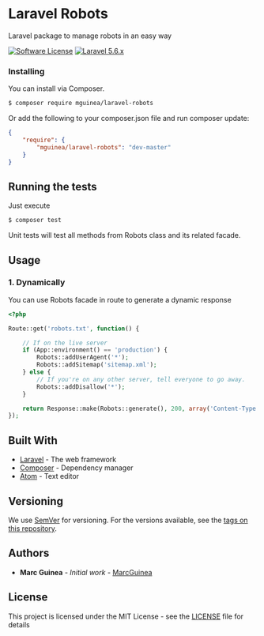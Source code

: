 # Laravel Robots

Laravel package to manage robots in an easy way

[![Software License](https://img.shields.io/badge/license-MIT-brightgreen.svg?style=flat-square)](LICENSE.md)
[![Laravel 5.6.x](https://img.shields.io/badge/Laravel-5.x-orange.svg)](http://laravel.com)

### Installing

You can install via Composer.

```bash
$ composer require mguinea/laravel-robots
```

Or add the following to your composer.json file and run composer update:

```json
{
    "require": {
        "mguinea/laravel-robots": "dev-master"
    }
}
```

## Running the tests

Just execute

```bash
$ composer test
```

Unit tests will test all methods from Robots class and its related facade.

## Usage

### 1. Dynamically

You can use Robots facade in route to generate a dynamic response

```php
<?php

Route::get('robots.txt', function() {

    // If on the live server
    if (App::environment() == 'production') {
        Robots::addUserAgent('*');
        Robots::addSitemap('sitemap.xml');
    } else {
        // If you're on any other server, tell everyone to go away.
        Robots::addDisallow('*');
    }

    return Response::make(Robots::generate(), 200, array('Content-Type' => 'text/plain'));
});
```

## Built With

* [Laravel](https://laravel.com/) - The web framework
* [Composer](https://getcomposer.org/) - Dependency manager
* [Atom](https://atom.io/) - Text editor

## Versioning

We use [SemVer](http://semver.org/) for versioning. For the versions available, see the [tags on this repository](https://github.com/mguinea/laravel-robots/tags).

## Authors

* **Marc Guinea** - *Initial work* - [MarcGuinea](http://www.marcguinea.com)

## License

This project is licensed under the MIT License - see the [LICENSE](LICENSE) file for details
